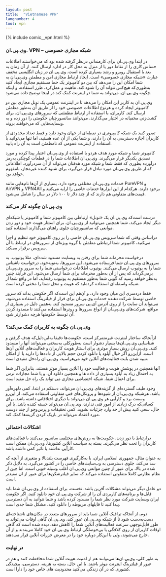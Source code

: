 ```yaml
---
layout: post
title:  "Vietnamese VPN"
langnumber: 4
tool: vpn
---
```


{% include comic__vpn.html %}



<h3 class='subhed'>وی.پی.ان. VPN – شبکه مجازی خصوصی</h3>
در ابتدا وی.پی.ان برای کارمندانی درنظر گرفته شده بود که می‌خواستند اطلاعات حساس کاری را از نقاط دور يا از منزل به محل کار در اداره ارسال کنند. از آن زمان به بعد با استقبال روبرو و رشد بسيآری کرده است. وی.پی.ان در زبان انگليسی مخفف عبارت «شبکه مجازی خصوصی» است. ايجاد ارتباط مجازی امن و مطمئن وی.پی.ان به شما امکان اين را می‌دهد که بين دو کامپيوتر يک خط مستقيم مجازی ايجاد کنيد به‌طوری‌که هيچ‌کس نتواند آن را شنود کند. ماهيت و عمل‌کرد، طرز استفاده، و اينکه چگونه وی.پی.ان. می‌تواند به شما در اينترنت کمک کند در اينجا توضيح داده می‌شود.

وی.پی.ان به کاربر اين امکان را می‌دهد تا در اينترنت عمومی يک تونل مجازی بين دو کامپيوتر ايجاد کرده و هرنوع اطلاعات خصوصی خود را از طريق آن به‌طور مطمئن ارسال کند. کاربران، با استفاده از ارتباط مطمئنی که سرورهای وی.پی.ان. برای گشت‌زنی مخفيانه در اختيار می‌گذارند، می‌توانند سانسورچيان حکومتی را دور زده و به وبسايت‌هايی که می‌خواهند بروند.

تصور کنيد يک شبکه کامپيوتری در نقطه‌ای از جهان وجود دارد و فقط تعداد محدودی از کاربران اجازه دسترسی به آن را دارند، و شما يکی از آن عده هستيد، اما تنها می‌توانيد با استفاده از اينترنت عمومی که نامطمئن است به آن راه يابيد.

کامپيوتر شما و شبکه مورد هدف هردو با استفاده از وی.پی.ان اعتبار پيدا کرده و مورد تصديق يکديگر قرار می‌گيرند. وی.پی.ان اطلاعات شما را در قطعات کوچکی به‌رمز درآورده بطوری که فقط شما و شبکه مورد هدفتان می‌تواند از آن سردرآورد. اطلاعاتی که از طريق وی.پی.ان مورد تبادل قرار می‌گيرد، برای شنود کننده غيرمجاز، نامفهوم خواهد بود.

خدمات وی.پی.ان مختلفی وجود دارد، بسياری از آن‌ها نام‌هايی مانند PureVPN و AirVPN  و VPN4All برخود دارند. هرکدام از اين ابزارها خدمات خاصی را ارايه می‌کنند و قيمت‌های متفاوتی هم دارند که از چند دلار تا ۱۰۰ دلار در سال را شامل می‌شود.

<h3 class='subhed icon how'>وی.پی.ان چگونه کار می‌کند</h3>
درست است‌که وی.پی.ان يک «تونل» ارتباطی بين کامپيوتر شما و کامپيوتر يا شبکه‌ای ديگر ايجاد می‌کند، شما همچنين می‌توانيد از وی.پی.ان. برای استتار هويت خود و دور زدن موانعی که سانسورچيان جلوی راهتان می‌گذارند استفاده کنيد.

دراساس وقتی که شما سرويس وی.پی.ان خاصی را بر روی کامپيوتر خود تنظيم و اجرا می‌کنيد، کامپيوتر شما ارتباطی مطمئن با گروه ويژه‌ای از سرورهای در ارتباط با آن سرويس برقرار می‌کند.

درخواست محرمانه شما برای رفتن به وبسایت مسدود شده‌ای، مثلا یوتیوب، به سرورهای وی.پی.ان شما فرستاده می‌شود. اين سرورها، به‌نوبه‌خود، درخواست ناشناس شما را به یوتیوب ارسال می‌کنند. یوتیوب اطلاعات درخواستی شما را به سرور وی.پی.ان برمی‌گرداند که پس از آن به‌طور محرمانه برای شما ارسال می‌شود. اين فرآيند چنين به‌نظر خواهد رسيد که گويی شما به‌طور مستقيم به يوتيوب رفته‌ايد، اما در واقع شما از شبکه واسطه‌ای استفاده کرده‌ايد که هويت و محل شما را مخفی کرده است.

فقط دردسری اين ميان وجود دارد، و آن‌هم اين است‌که اگر حکومتی بداند که سرور خاصی توسط شرکت دهنده خدمات وی.پی.ان برای فرار از فيلترينگ استفاده می‌شود، می‌تواند آن سايت را از روی آدرس آی.پی سرور مسدود کند. به‌همین دلیل در بسیاری از مواقع، شرکت‌های وی.پی.ان از انواع سرورها و روترها استفاده  می‌کنند تا مسدود کردن آن توسط حکومتها هرچه دشوارتر شود.

<h3 class='subhed icon help'>وی.پی.ان چگونه به‌ کاربران کمک می‌کند؟</h3>
ازآنجاکه ساختار اینترنت غیرمتمرکز است، حکومت‌ها دقيقا به‌اين‌دليل‌که هدف گرفتن و شناسايی وی.پی.ان‌ها بسيار دشوار است به‌طورکلی به‌سختی می‌توانند آنها را مسدود کنند. وی.پی.ان روش بسيار موثری برای استتار هويت کاربران و فعاليت‌های آنلاين آن‌ها است، ازاين‌رو اگر خيال آپلود يا دانلود کردن حجم بالايی از داده‌ها را داريد يا از امکان تنبيه شدن بابت فعاليت‌های آنلاين خود می‌هراسيد، وی.پی.ان راه‌حل مفيدی است.

آنها همچنین در پوشش هویت و فعالیت خود را آنلاین بسیار موثر هستند، بنابراین اگر شما به احتمال زیاد به آپلود بسیاری از داده ها و همچنین دانلود آن، و یا شما مجازات ترس برای اعمال شما، شبکه اختصاصی مجازی می تواند یک راه حل مفید است.

وجود طیف گسترده‌ای از گزينه‌های وی.پی.ان می‌تواند، دستکم در ابتدا، کمی دلهره‌آور باشد. هرشبکه وی.پی.ان از شيوه‌ها و پروتکل‌های فنی متفاوتی استفاده می‌کند، از اين‌رو وسعت برد و کارآيی هر وی.پی.ان می‌تواند با ديگری اختلافاتی داشته باشد. برای کسانی‌که درک زيادی از امور فنی ندارند، وی.پی.ان می‌تواند خسته کننده باشد. با این حال، سعی کنید بیش از حد وارد جزئیات نشويد. کمی تحقیقات و پرس‌وجو از چند دوست مورد اعتماد می‌تواند در باریک کردن گزينه‌ها کمک کند.

<h3 class='subhed icon caution'>اشکالات احتمالی</h3>
درارتباط با دور زدن، حکومت‌ها به روش‌های مختلفی سانسور می‌کنند يا فعاليت‌های کاربران را تحت نظر می‌گيرند.  بسته به سياست آنلاين کشورها، وی.پی.ان ممکن است کارآيی نداشته يا تاثير کمی داشته باشد.

به عنوان مثال، جمهوری اسلامی ایران، با به‌کارگيری فهرست بلندبالا و متغيری از آنچه که سد می‌کند، جلوی دسترسی به وب‌سایت‌های خاصی را در کشور می‌گيرد. به دلایل ذکر شده در بالا، برای عبور از چنين موانعی وی.پی.ان اغلب وسيله خوبی است. اما چین از نظام نظارتی کاملا متفاوتی استفاده می‌کند که ساير فيلترشکن‌ها برای عبور از ان مفیدتر است.

دو عامل دیگر می‌تواند مشکلات آفرين باشد. نخست، برای استفاده از وی.پی.ان شما باید فایل‌ها و برنامه‌های کاربردی آن را از شرکت وی.پی.ان خود دانلود کنيد. اگر حکومت ايران وبسايت شرکت مورد نظر شما را مسدود کرده باشد و شما نتوانید به آن دسترسی پيدا کنيد تا فايلهای مربوطه را دانلود کنيد، مشکل شما جدی است.

دوم، از آنجاکه ترافیک آنلاين شما بايد از سرورهای متعدد در مکان‌های ناشناخته‌ای دست‌به‌دست شود تا از شبکه وی.پی.ان عبور کند، وی.پی.ان گاهی اوقات می‌تواند به طور قابل‌توجهی سرعت فعالیت‌های آنلاین شما را کاهش دهد. ديده شده است که گاهی اوقات کاربران از روی کلافگی يا بی‌حوصلگی ارتباط وی.پی.ان خود کاملا می‌بندند و از آن خارج می‌شوند، ولی با اين‌کار دوباره خود را در معرض خزرات آنلاین قرار می‌دهند.

<h3 class='subhed icon bottomLine'>در نهايت</h3>
به طور کلی، وی‌پی.ان‌ها می‌توانند هم از امنیت هویت آنلاين شما محافظت کنند و هم در عبور از فيلترينگ اينترنت موثر باشند. با این حال، بسته به هزینه، دسترسی، پیچیدگی کشوری که در آن زندگی می‌کنید محدوديت های خاص خود را دارا است.
